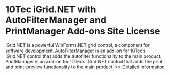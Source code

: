 # 10Tec iGrid.NET with AutoFilterManager and PrintManager Add-ons Site License
iGrid.NET is a powerful WinForms.NET grid control, a component for software development. AutoFilterManager is an add-on for 10Tec’s iGrid.NET control that adds the autofilter functionality to the main product. PrintManager is an add-on for 10Tec’s iGrid.NET control that adds the print and print-preview functionality to the main product.
[>> Detailed information](https://secure.shareit.com/shareit/product.html?productid=300627450&affiliateid=200057808)
